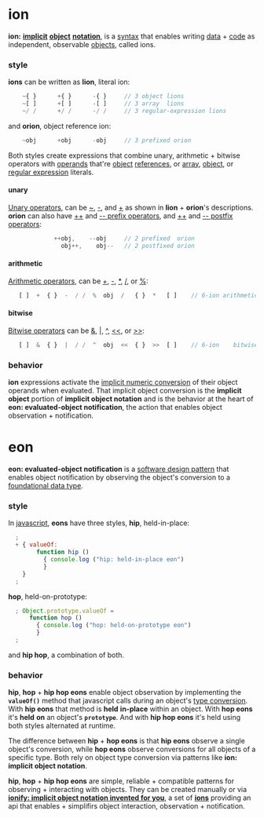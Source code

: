 # ion

**ion:** [**implicit**](http://tfd.com/implicit)
[**object**](https://en.wikipedia.org/wiki/Object_%28computer_science%29)
[**notation**](https://en.wikipedia.org/wiki/Notation#Computing),
is a [syntax](https://en.wikipedia.org/wiki/Syntax_(programming_languages))
that enables writing [data](https://en.wikipedia.org/wiki/Data_(computing)) +
[code](https://en.wikipedia.org/wiki/Source_code)
as independent, observable
[objects](https://en.wikipedia.org/wiki/Object_(computer_science)),
called ions.

### style
**ions** can be written as **lion**, literal ion:

```javascript
    ~{ }      +{ }      -{ }     // 3 object lions
    ~[ ]      +[ ]      -[ ]     // 3 array  lions
    ~/ /      +/ /      -/ /     // 3 regular-expression lions
```
and **orion**, object reference ion:

```javascript
    ~obj      +obj      -obj     // 3 prefixed orion
```
Both styles create expressions that combine unary, arithmetic + bitwise operators with
[operands](https://en.wikipedia.org/wiki/Operand#Computer_science) that're
[object](http://www.ecma-international.org/ecma-262/6.0/index.html#sec-object-type)
[references](http://www.ecma-international.org/ecma-262/6.0/index.html#sec-reference-specification-type), or
[array](http://www.ecma-international.org/ecma-262/6.0/index.html#sec-array-initializer),
[object](http://www.ecma-international.org/ecma-262/6.0/index.html#sec-object-initializer), or
[regular expression](http://www.ecma-international.org/ecma-262/6.0/index.html#sec-literals-regular-expression-literals)
literals.

#### unary
[Unary operators](http://www.ecma-international.org/ecma-262/6.0/index.html#sec-unary-operators),
can be
[~](http://www.ecma-international.org/ecma-262/6.0/index.html#sec-bitwise-not-operator),
[-](http://www.ecma-international.org/ecma-262/6.0/index.html#sec-unary-minus-operator), and
[+](http://www.ecma-international.org/ecma-262/6.0/index.html#sec-unary-plus-operator)
as shown in **lion** + **orion**'s descriptions. **orion** can also have
[++](http://www.ecma-international.org/ecma-262/6.0/index.html#sec-prefix-increment-operator) and
[-- prefix operators](http://www.ecma-international.org/ecma-262/6.0/index.html#sec-prefix-decrement-operator), and
[++](http://www.ecma-international.org/ecma-262/6.0/index.html#sec-postfix-increment-operator) and
[-- postfix operators](http://www.ecma-international.org/ecma-262/6.0/index.html#sec-postfix-decrement-operator):

```javascript
             ++obj,    --obj     // 2 prefixed  orion
               obj++,    obj--   // 2 postfixed orion
```

#### arithmetic
[Arithmetic operators](https://developer.mozilla.org/en-US/docs/Web/JavaScript/Guide/Expressions_and_Operators#Arithmetic_operators),
can be
[+](http://www.ecma-international.org/ecma-262/6.0/index.html#sec-addition-operator-plus),
[-](http://www.ecma-international.org/ecma-262/6.0/index.html#sec-subtraction-operator-minus),
[*](http://www.ecma-international.org/ecma-262/6.0/index.html#sec-applying-the-mul-operator),
[/](http://www.ecma-international.org/ecma-262/6.0/index.html#sec-applying-the-div-operator), or
[%](http://www.ecma-international.org/ecma-262/6.0/index.html#sec-applying-the-mod-operator):

```javascript
   [ ]  +  { }  -  / /  %  obj  /   { }  *   [ ]    // 6-ion arithmetic expression
```
#### bitwise
[Bitwise operators](https://developer.mozilla.org/en-US/docs/Web/JavaScript/Guide/Expressions_and_Operators#Bitwise_operators)
can be
[&](https://developer.mozilla.org/en-US/docs/Web/JavaScript/Reference/Operators/Bitwise_Operators#Bitwise_AND),
[|](https://developer.mozilla.org/en-US/docs/Web/JavaScript/Reference/Operators/Bitwise_Operators#Bitwise_OR),
[^](https://developer.mozilla.org/en-US/docs/Web/JavaScript/Reference/Operators/Bitwise_Operators#Bitwise_XOR),
[<<](http://www.ecma-international.org/ecma-262/6.0/index.html#sec-left-shift-operator), or
[>>](http://www.ecma-international.org/ecma-262/6.0/index.html#sec-signed-right-shift-operator):

```javascript
   [ ]  &  { }  |  / /  ^  obj  <<  { }  >>  [ ]    // 6-ion    bitwise expression
```

### behavior
**ion** expressions activate the
[implicit numeric conversion](http://www.ecma-international.org/ecma-262/6.0/index.html#sec-tonumber)
of their object operands when evaluated. That implicit object conversion is the **implicit object**
portion of **implicit object notation** and is the behavior at the heart of
**eon: evaluated-object notification**, the action that enables
object observation + notification.

# eon

**eon: evaluated-object notification** is a
[software design pattern](https://en.wikipedia.org/wiki/Software_design_pattern)
that enables object notification by observing the object's conversion to a
[foundational data type](https://en.wikipedia.org/wiki/Primitive_data_type).

### style

In [javascript](http://www.ecma-international.org/publications/standards/Ecma-262.htm),
**eons** have three styles, **hip**, held-in-place:

```javascript
  ;
  + { valueOf:
        function hip ()
          { console.log ("hip: held-in-place eon")
          }
    }
  ;
```

**hop**, held-on-prototype:

```javascript
  ; Object.prototype.valueOf =
      function hop ()
        { console.log ("hop: held-on-prototype eon")
        }
  ;
```

and **hip hop**, a combination of both.

### behavior

**hip**, **hop** + **hip hop eons** enable object observation by implementing
the **```valueOf()```** method that javascript calls during an object's
[type conversion](http://www.ecma-international.org/ecma-262/6.0/index.html#sec-toprimitive).
With **hip eons** that method is **held** __in-place__ within an
object. With **hop eons** it's **held** __on__ an object's **```prototype```**.
And with **hip hop eons** it's held using both styles alternated at runtime.

The difference between **hip** + **hop eons** is that **hip eons** observe a
single object's conversion, while **hop eons** observe conversions for all
objects of a specific type. Both rely on object type conversion via patterns
like **ion: implicit object notation**.

**hip**, **hop** + **hip hop eons** are simple, reliable + compatible
patterns for observing + interacting with objects. They can be created
manually or via
[**ionify: implicit object notation invented for you**](http://github.com/ionify/ionify),
a set of [**ions**](ion.md) providing an api that enables + simplifirs object
interaction, observation + notification.
